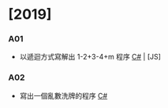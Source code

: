 # [2019]
### A01
- 以遞迴方式寫解出 1-2+3-4+m 程序 
    [C#](https://github.com/thonyl19/MyKata/blob/CSharp/CSharp/2019/A01.cs) | [JS]
### A02
- 寫出一個亂數洗牌的程序 
    [C#](https://github.com/thonyl19/MyKata/blob/CSharp/CSharp/2019/A02.cs)

 
